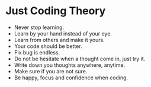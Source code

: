 # Just Coding Theory

- Never stop learning.
- Learn by your hand instead of your eye.
- Learn from others and make it yours.
- Your code should be better.
- Fix bug is endless.
- Do not be hesitate when a thought come in, just try it.
- Write down you thoughts anywhere, anytime.
- Make sure if you are not sure.
- Be happy, focus and confidence when coding.